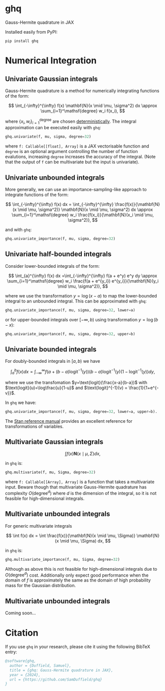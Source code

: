 # ghq

Gauss-Hermite quadrature in JAX

Installed easily from PyPI:

```
pip install ghq
```

# Numerical Integration


## Univariate Gaussian integrals
Gauss-Hermite quadrature is a method for numerically integrating functions of the form:

$$
\int_{-\infty}^{\infty} f(x)  \mathbf{N}(x \mid \mu, \sigma^2) dx \approx \sum_{i=1}^\mathsf{degree} w_i f(x_i),
$$

where $\lbrace x_i, w_i \rbrace_{i=1}^\mathsf{degree}$ are chosen [deterministically](https://en.wikipedia.org/wiki/Gauss%E2%80%93Hermite_quadrature).  The integral approximation can be executed easily with `ghq`:
```python
ghq.univariate(f, mu, sigma, degree=32)
```
where `f: Callable[[float], Array]` is a JAX vectorisable function and `degree` is an optional argument controlling the number of function evalutions, increasing `degree` increases the accuracy of the integral. (Note that the output of `f` can be multivariate but the input is univariate).

## Univariate unbounded integrals
More generally, we can use an importance-sampling-like approach to integrate functions of the form:

$$
\int_{-\infty}^{\infty} f(x) dx = \int_{-\infty}^{\infty} \frac{f(x)}{\mathbf{N}(x \mid \mu, \sigma^2)}  \mathbf{N}(x \mid \mu, \sigma^2)  dx \approx \sum_{i=1}^\mathsf{degree} w_i \frac{f(x_i)}{\mathbf{N}(x_i \mid \mu, \sigma^2)},
$$

and with `ghq`:
```python
ghq.univariate_importance(f, mu, sigma, degree=32)
```

## Univariate half-bounded integrals
Consider lower-bounded integrals of the form:

$$
\int_{a}^{\infty} f(x) dx =\int_{-\infty}^{\infty} f(a + e^y) e^y  dy \approx \sum_{i=1}^\mathsf{degree} w_i \frac{f(a + e^{y_i}) e^{y_i}}{\mathbf{N}(y_i \mid \mu, \sigma^2)},
$$

where we use the transformation $y = \log(x - a)$ to map the lower-bounded integral to an unbounded integral. This can be approximated with `ghq`:
```python
ghq.univariate_importance(f, mu, sigma, degree=32, lower=a)
```
or for upper-bounded integrals over $[-\infty, b)$ using transformation $y = \log(b - x)$:
```python
ghq.univariate_importance(f, mu, sigma, degree=32, upper=b)
```

## Univariate bounded integrals
For doubly-bounded integrals in $[a, b)$ we have

$$
\int_{a}^{b} f(x) dx = \int_{-\infty}^{\infty} f\left(a + (b-a)\text{logit}^{-1}(y)\right)  (b-a)  \text{logit}^{-1}(y)  \left(1-\text{logit}^{-1}(y)\right)  dy,
$$

where we use the transfomation $y=\text{logit}(\frac{x-a}{b-a})$ with $\text{logit}(u)=\log\frac{u}{1-u}$ and $\text{logit}^{-1}(v) = \frac{1}{1+e^{-v}}$.

In `ghq` we have:
```python
ghq.univariate_importance(f, mu, sigma, degree=32, lower=a, upper=b).
```

The [Stan reference manual](https://mc-stan.org/docs/reference-manual/variable-transforms.html) provides an excellent reference for transformations of variables.



## Multivariate Gaussian integrals

$$
\int f(x)  \mathbf{N}(x \mid \mu, \Sigma) dx,
$$

in `ghq` is:
```python
ghq.multivariate(f, mu, Sigma, degree=32)
```
where `f: Callable[[Array], Array]` is a function that takes a multivariate input. 
Beware though that multivariate Gauss-Hermite quadrature has complexity 
$O(\text{degree}^d)$ where $d$ is the dimension of the integral, so it is not feasible 
for high-dimensional integrals.


## Multivariate unbounded integrals

For generic multivariate integrals

$$
\int f(x) dx = \int \frac{f(x)}{\mathbf{N}(x \mid \mu, \Sigma)}  \mathbf{N}(x \mid \mu, \Sigma) dx,
$$

in `ghq` is:
```python
ghq.multivariate_importance(f, mu, Sigma, degree=32)
```

Although as above this is not feasible for high-dimensional integrals due to $O(\text{degree}^d)$
cost. Additionally only expect good performance when the domain of $f$ is approximately the same as the domain of high probability mass for the Gaussian distribution.


## Multivariate unbounded integrals

Coming soon...


# Citation

If you use `ghq` in your research, please cite it using the following BibTeX entry:

```bibtex
@software{ghq,
  author = {Duffield, Samuel},
  title = {ghq: Gauss-Hermite quadrature in JAX},
  year = {2024},
  url = {https://github.com/SamDuffield/ghq}
}
```
